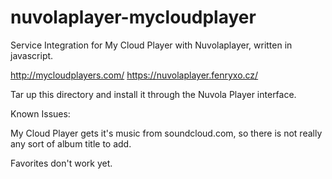 nuvolaplayer-mycloudplayer
==========================

Service Integration for My Cloud Player with Nuvolaplayer, written in
javascript.

http://mycloudplayers.com/
https://nuvolaplayer.fenryxo.cz/

Tar up this directory and install it through the Nuvola Player interface.


Known Issues:

My Cloud Player gets it's music from soundcloud.com, so there is not really any
sort of album title to add. 

Favorites don't work yet.


<!--
# vim: tw=79: formatoptions+=t: ft=markdown
-->
